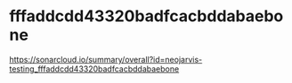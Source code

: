 # fffaddcdd43320badfcacbddabaebone
https://sonarcloud.io/summary/overall?id=neojarvis-testing_fffaddcdd43320badfcacbddabaebone
